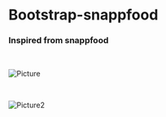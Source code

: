 # Bootstrap-snappfood
### Inspired from snappfood

<br>

![Picture](https://github.com/KamyarGanjian/Bootstrap-snappfood/assets/145255798/65e725fc-2cf3-4f5d-a7df-0bd857794ee9)

<br>

![Picture2](https://github.com/KamyarGanjian/Bootstrap-snappfood/assets/145255798/75226a4b-6a65-4a6d-bc5a-a5c590b41e07)
